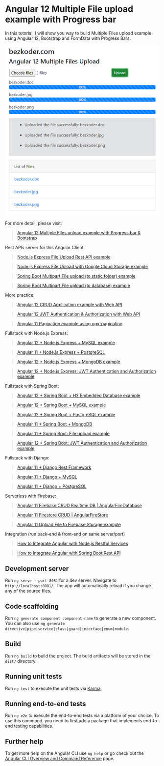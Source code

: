 # Angular 12 Multiple File upload example with Progress bar

In this tutorial, I will show you way to build Multiple Files upload example using Angular 12, Bootstrap and FormData with Progress Bars.

![angular-12-multiple-file-upload-progress-bar-example-bootstrap](angular-12-multiple-file-upload-progress-bar-example-bootstrap.png)

For more detail, please visit:
> [Angular 12 Multiple Files upload example with Progress bar & Bootstrap](https://bezkoder.com/angular-12-multiple-file-upload/)

Rest APIs server for this Angular Client:
> [Node.js Express File Upload Rest API example](https://bezkoder.com/node-js-express-file-upload/)

> [Node.js Express File Upload with Google Cloud Storage example](https://bezkoder.com/google-cloud-storage-nodejs-upload-file/)

> [Spring Boot Multipart File upload (to static folder) example](https://bezkoder.com/spring-boot-file-upload/)

> [Spring Boot Multipart File upload (to database) example](https://bezkoder.com/spring-boot-upload-file-database/)

More practice:
> [Angular 12 CRUD Application example with Web API](https://bezkoder.com/angular-12-crud-app/)

> [Angular 12 JWT Authentication & Authorization with Web API](https://bezkoder.com/angular-12-jwt-auth/)

> [Angular 11 Pagination example using ngx-pagination](https://bezkoder.com/angular-11-pagination-ngx/)

Fullstack with Node.js Express:
> [Angular 12 + Node.js Express + MySQL example](https://bezkoder.com/angular-12-node-js-express-mysql/)

> [Angular 11 + Node.js Express + PostgreSQL](https://bezkoder.com/angular-11-node-js-express-postgresql/)

> [Angular 12 + Node.js Express + MongoDB example](https://bezkoder.com/angular-12-mongodb-node-js-express/)

> [Angular 12 + Node.js Express: JWT Authentication and Authorization example](https://bezkoder.com/node-js-angular-12-jwt-auth/)

Fullstack with Spring Boot:
> [Angular 12 + Spring Boot + H2 Embedded Database example](https://bezkoder.com/angular-12-spring-boot-crud/)

> [Angular 12 + Spring Boot + MySQL example](https://bezkoder.com/angular-12-spring-boot-mysql/)

> [Angular 12 + Spring Boot + PostgreSQL example](https://bezkoder.com/angular-12-spring-boot-postgresql/)

> [Angular 11 + Spring Boot + MongoDB](https://bezkoder.com/angular-11-spring-boot-mongodb/)

> [Angular 11 + Spring Boot: File upload example](https://bezkoder.com/angular-11-spring-boot-file-upload/)

> [Angular 12 + Spring Boot: JWT Authentication and Authorization example](https://bezkoder.com/angular-12-spring-boot-jwt-auth/)

Fullstack with Django:
> [Angular 11 + Django Rest Framework](https://bezkoder.com/django-angular-11-crud-rest-framework/)

> [Angular 11 + Django + MySQL](https://bezkoder.com/django-angular-mysql/)

> [Angular 11 + Django + PostgreSQL](https://bezkoder.com/django-angular-postgresql/)

Serverless with Firebase:
> [Angular 11 Firebase CRUD Realtime DB | AngularFireDatabase](https://bezkoder.com/angular-11-firebase-crud/)

> [Angular 11 Firestore CRUD | AngularFireStore](https://bezkoder.com/angular-11-firestore-crud-angularfirestore/)

> [Angular 11 Upload File to Firebase Storage example](https://bezkoder.com/angular-11-file-upload-firebase-storage/)

Integration (run back-end & front-end on same server/port)
> [How to Integrate Angular with Node.js Restful Services](https://bezkoder.com/integrate-angular-10-node-js/)

> [How to Integrate Angular with Spring Boot Rest API](https://bezkoder.com/integrate-angular-11-spring-boot/)

## Development server

Run `ng serve --port 8081` for a dev server. Navigate to `http://localhost:8081/`. The app will automatically reload if you change any of the source files.

## Code scaffolding

Run `ng generate component component-name` to generate a new component. You can also use `ng generate directive|pipe|service|class|guard|interface|enum|module`.

## Build

Run `ng build` to build the project. The build artifacts will be stored in the `dist/` directory.

## Running unit tests

Run `ng test` to execute the unit tests via [Karma](https://karma-runner.github.io).

## Running end-to-end tests

Run `ng e2e` to execute the end-to-end tests via a platform of your choice. To use this command, you need to first add a package that implements end-to-end testing capabilities.

## Further help

To get more help on the Angular CLI use `ng help` or go check out the [Angular CLI Overview and Command Reference](https://angular.io/cli) page.
